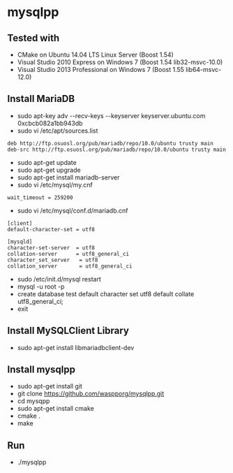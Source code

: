 mysqlpp
=======

Tested with
-----------
* CMake on Ubuntu 14.04 LTS Linux Server (Boost 1.54)
* Visual Studio 2010 Express on Windows 7 (Boost 1.54 lib32-msvc-10.0)
* Visual Studio 2013 Professional on Windows 7 (Boost 1.55 lib64-msvc-12.0)


Install MariaDB
---------------
* sudo apt-key adv --recv-keys --keyserver keyserver.ubuntu.com 0xcbcb082a1bb943db
* sudo vi /etc/apt/sources.list
```
deb http://ftp.osuosl.org/pub/mariadb/repo/10.0/ubuntu trusty main
deb-src http://ftp.osuosl.org/pub/mariadb/repo/10.0/ubuntu trusty main
```

* sudo apt-get update
* sudo apt-get upgrade
* sudo apt-get install mariadb-server
* sudo vi /etc/mysql/my.cnf
```
wait_timeout = 259200
```

* sudo vi /etc/mysql/conf.d/mariadb.cnf
```
[client]
default-character-set = utf8

[mysqld]
character-set-server  = utf8
collation-server      = utf8_general_ci
character_set_server   = utf8
collation_server       = utf8_general_ci
```

* sudo /etc/init.d/mysql restart
* mysql -u root -p
* create database test default character set utf8 default collate utf8_general_ci;
* exit

Install MySQLClient Library
---------------------------
* sudo apt-get install libmariadbclient-dev

Install mysqlpp
-------------
* sudo apt-get install git
* git clone https://github.com/waspporg/mysqlpp.git
* cd mysqpp
* sudo apt-get install cmake
* cmake .
* make

Run
---
* ./mysqlpp
